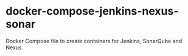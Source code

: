 # docker-compose-jenkins-nexus-sonar
Docker Compose file to create containers for Jenkins, SonarQube and Nexus

